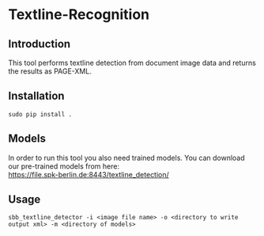 # Textline-Recognition

## Introduction
This tool performs textline detection from document image data and returns the results as PAGE-XML.

## Installation

`sudo pip install .`

## Models
In order to run this tool you also need trained models. You can download our pre-trained models from here:   
https://file.spk-berlin.de:8443/textline_detection/

## Usage

`sbb_textline_detector -i <image file name> -o <directory to write output xml> -m <directory of models>`
